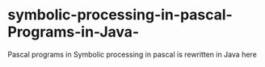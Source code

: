 # symbolic-processing-in-pascal-Programs-in-Java-
Pascal programs in Symbolic processing in pascal is rewritten in Java here

